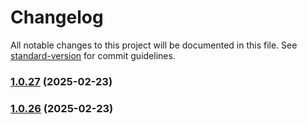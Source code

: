 # Changelog

All notable changes to this project will be documented in this file. See [standard-version](https://github.com/conventional-changelog/standard-version) for commit guidelines.

### [1.0.27](https://github.com/nassiry/base64plus/compare/v1.0.26...v1.0.27) (2025-02-23)

### [1.0.26](https://github.com/nassiry/base64plus/compare/v1.0.25...v1.0.26) (2025-02-23)
